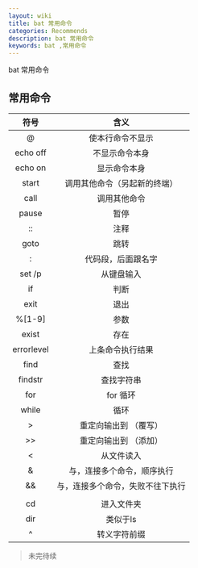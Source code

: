 ```yaml
---
layout: wiki
title: bat 常用命令
categories: Recommends
description: bat 常用命令
keywords: bat ,常用命令
---
```


bat 常用命令

## 常用命令

| 符号 | 含义 |
|:----:|:-----------------------------:|
|@ |  使本行命令不显示 |
| echo off | 不显示命令本身 |
| echo on  | 显示命令本身 |
| start | 调用其他命令（另起新的终端）|
| call | 调用其他命令 |
| pause | 暂停 |
| :: | 注释 |
| goto | 跳转 |
| : | 代码段，后面跟名字 |
| set /p  | 从键盘输入 |
| if  | 判断 |
| exit | 退出 |
| %[1-9] | 参数 |
| exist | 存在 |
| errorlevel | 上条命令执行结果 |
| find | 查找 |
| findstr | 查找字符串 |
| for | for 循环 |
| while | 循环 |
| > | 重定向输出到 （覆写）|
| >> | 重定向输出到 （添加）|
| < | 从文件读入 |
| & | 与，连接多个命令，顺序执行 |
| && | 与，连接多个命令，失败不往下执行 |
| || | 或，连接多个命令，成功不往下执行 |
| cd | 进入文件夹 |
| dir | 类似于ls |
| ^ | 转义字符前缀 |




  

> 未完待续


